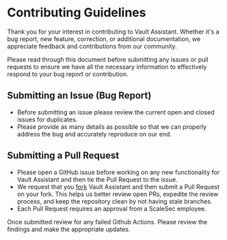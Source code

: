 # Contributing Guidelines

Thank you for your interest in contributing to Vault Assistant. Whether it's a bug report, new feature, correction, or additional documentation, we appreciate feedback and contributions from our community.

Please read through this document before submitting any issues or pull requests to ensure we have all the necessary information to effectively respond to your bug report or contribution.

## Submitting an Issue (Bug Report)

- Before submitting an issue please review the current open and closed issues for duplicates.
- Please provide as many details as possible so that we can properly address the bug and accurately reproduce on our end.

## Submitting a Pull Request

- Please open a GitHub issue before working on any new functionality for Vault Assistant and then tie the Pull Request to the issue.
- We request that you [fork](https://docs.github.com/en/free-pro-team@latest/github/getting-started-with-github/fork-a-repo) Vault Assistant and then submit a Pull Request on your fork. This helps us better review open PRs, expedite the review process, and keep the repository clean by not having stale branches.
- Each Pull Request requires an approval from a ScaleSec employee.

Once submitted review for any failed Github Actions. Please review the findings and make the appropriate updates. 
